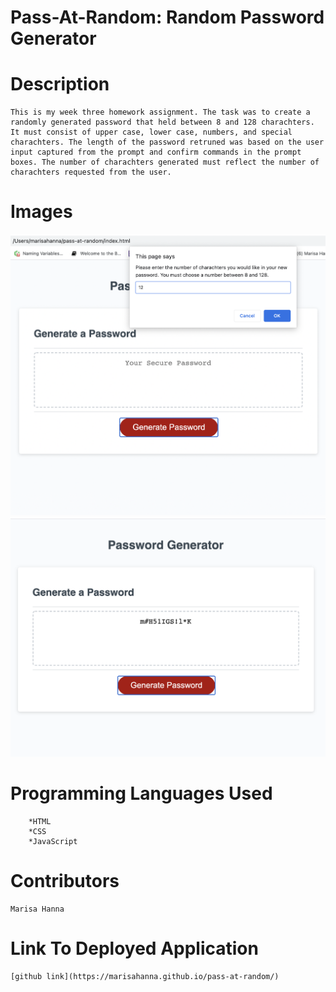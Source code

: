 #   Pass-At-Random: Random Password Generator


#   Description

    This is my week three homework assignment. The task was to create a randomly generated password that held between 8 and 128 charachters. It must consist of upper case, lower case, numbers, and special charachters. The length of the password retruned was based on the user input captured from the prompt and confirm commands in the prompt boxes. The number of charachters generated must reflect the number of charachters requested from the user.



#   Images

![screen-shot1](./images/screen-shot1.png)
![screen-shot2](./images/screen-shot2.png)



#   Programming Languages Used


        *HTML
        *CSS
        *JavaScript



#   Contributors

    Marisa Hanna


#   Link To Deployed Application    


    [github link](https://marisahanna.github.io/pass-at-random/)

